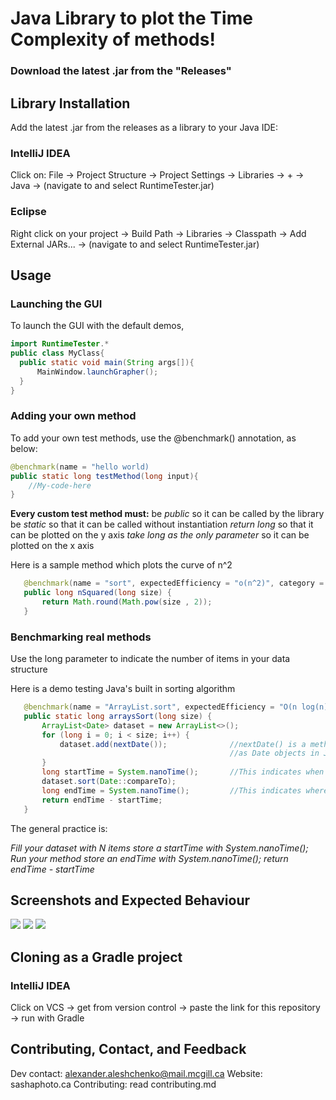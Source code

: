 # Java Library to plot the Time Complexity of methods!
### Download the latest .jar from the "Releases"

## Library Installation
Add the latest .jar from the releases as a library to your Java IDE:

### IntelliJ IDEA
Click on: File -> Project Structure -> Project Settings -> Libraries -> + -> Java -> (navigate to and select RuntimeTester.jar)

### Eclipse
Right click on your project -> Build Path -> Libraries -> Classpath -> Add External JARs... -> (navigate to and select RuntimeTester.jar)

## Usage
### Launching the GUI
To launch the GUI with the default demos,
```java
import RuntimeTester.*
public class MyClass{
  public static void main(String args[]){
      MainWindow.launchGrapher();
  }
}
```
### Adding your own method
To add your own test methods, use the @benchmark() annotation, as below:
```java
@benchmark(name = "hello world)
public static long testMethod(long input){
    //My-code-here
}
```
**Every custom test method must:**
  be _public_ so it can be called by the library
  be _static_ so that it can be called without instantiation
  _return long_ so that it can be plotted on the y axis
  _take long as the only parameter_ so it can be plotted on the x axis
  
 Here is a sample method which plots the curve of n^2
 ```java
    @benchmark(name = "sort", expectedEfficiency = "o(n^2)", category = "Math demos", theoretical = true)
    public long nSquared(long size) {
        return Math.round(Math.pow(size , 2));
    }
 ```

### Benchmarking real methods
Use the long parameter to indicate the number of items in your data structure

Here is a demo testing Java's built in sorting algorithm

 ```java
    @benchmark(name = "ArrayList.sort", expectedEfficiency = "O(n log(n))", category = "Java Builtin")
    public static long arraysSort(long size) {
        ArrayList<Date> dataset = new ArrayList<>();
        for (long i = 0; i < size; i++) {
            dataset.add(nextDate());              //nextDate() is a method which randonly generates dates
                                                  //as Date objects in Java
        }
        long startTime = System.nanoTime();       //This indicates when the timer on the method starts
        dataset.sort(Date::compareTo);
        long endTime = System.nanoTime();         //This indicates where the timer on the method ends
        return endTime - startTime;
    }
```

The general practice is:

  _Fill your dataset with N items
  store a startTime with System.nanoTime();
  Run your method
  store an endTime with System.nanoTime();
  return endTime - startTime_

## Screenshots and Expected Behaviour

![](https://sashaphotoca.files.wordpress.com/2020/10/2020-10-19-12_19_36-runtime-efficiency-wizard-comp250.png)
![](https://sashaphotoca.files.wordpress.com/2020/10/2020-10-19-12_18_06-runtime-efficiency-wizard-comp250.png)
![](https://sashaphotoca.files.wordpress.com/2020/10/2020-10-19-12_07_26-runtime-efficiency-wizard-comp250.png)

## Cloning as a Gradle project
### IntelliJ IDEA
Click on VCS -> get from version control -> paste the link for this repository -> run with Gradle

## Contributing, Contact, and Feedback
Dev contact: alexander.aleshchenko@mail.mcgill.ca
Website: sashaphoto.ca
Contributing: read contributing.md
